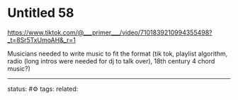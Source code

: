 # Untitled 58
https://www.tiktok.com/@___primer___/video/7101839210994355498?_t=8Sr5TxUmoAH&_r=1

Musicians needed to write music to fit the format 
(tik tok, playlist algorithm, radio (long intros were needed for dj to talk over), 18th century 4 chord music?)

---
status: #⚙️ 
tags: 
related: 
